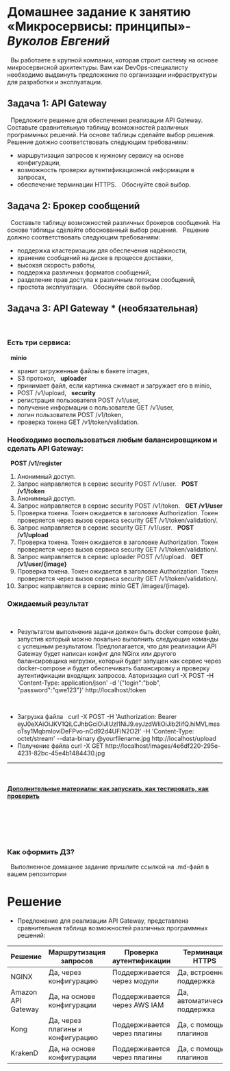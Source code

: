 # **Домашнее задание к занятию «Микросервисы: принципы»**-***Вуколов Евгений***
 
Вы работаете в крупной компании, которая строит систему на основе микросервисной архитектуры.
Вам как DevOps-специалисту необходимо выдвинуть предложение по организации инфраструктуры для разработки и эксплуатации.
 
## **Задача 1: API Gateway** 
 
Предложите решение для обеспечения реализации API Gateway. Составьте сравнительную таблицу возможностей различных программных решений. На основе таблицы сделайте выбор решения.
 
Решение должно соответствовать следующим требованиям:
- маршрутизация запросов к нужному сервису на основе конфигурации,
- возможность проверки аутентификационной информации в запросах,
- обеспечение терминации HTTPS.
 
Обоснуйте свой выбор.
 
## **Задача 2: Брокер сообщений**
 
Составьте таблицу возможностей различных брокеров сообщений. На основе таблицы сделайте обоснованный выбор решения.
 
Решение должно соответствовать следующим требованиям:
- поддержка кластеризации для обеспечения надёжности,
- хранение сообщений на диске в процессе доставки,
- высокая скорость работы,
- поддержка различных форматов сообщений,
- разделение прав доступа к различным потокам сообщений,
- простота эксплуатации.
 
Обоснуйте свой выбор.
 
## **Задача 3: API Gateway * (необязательная)**
 
### **Есть три сервиса:**
 
**minio**
- хранит загруженные файлы в бакете images,
- S3 протокол,
 
**uploader**
- принимает файл, если картинка сжимает и загружает его в minio,
- POST /v1/upload,
 
**security**
- регистрация пользователя POST /v1/user,
- получение информации о пользователе GET /v1/user,
- логин пользователя POST /v1/token,
- проверка токена GET /v1/token/validation.
 
### **Необходимо воспользоваться любым балансировщиком и сделать API Gateway:**
 
**POST /v1/register**
1. Анонимный доступ.
2. Запрос направляется в сервис security POST /v1/user.
 
**POST /v1/token**
1. Анонимный доступ.
2. Запрос направляется в сервис security POST /v1/token.
 
**GET /v1/user**
1. Проверка токена. Токен ожидается в заголовке Authorization. Токен проверяется через вызов сервиса security GET /v1/token/validation/.
2. Запрос направляется в сервис security GET /v1/user.
 
**POST /v1/upload**
1. Проверка токена. Токен ожидается в заголовке Authorization. Токен проверяется через вызов сервиса security GET /v1/token/validation/.
2. Запрос направляется в сервис uploader POST /v1/upload.
 
**GET /v1/user/{image}**
1. Проверка токена. Токен ожидается в заголовке Authorization. Токен проверяется через вызов сервиса security GET /v1/token/validation/.
2. Запрос направляется в сервис minio GET /images/{image}.
 
### Ожидаемый результат
 
- Результатом выполнения задачи должен быть docker compose файл, запустив который можно локально выполнить следующие команды с успешным результатом.
Предполагается, что для реализации API Gateway будет написан конфиг для NGinx или другого балансировщика нагрузки, который будет запущен как сервис через docker-compose и будет обеспечивать балансировку и проверку аутентификации входящих запросов.
Авторизация
curl -X POST -H 'Content-Type: application/json' -d '{"login":"bob", "password":"qwe123"}' http://localhost/token

 
- Загрузка файла
 
curl -X POST -H 'Authorization: Bearer eyJ0eXAiOiJKV1QiLCJhbGciOiJIUzI1NiJ9.eyJzdWIiOiJib2IifQ.hiMVLmssoTsy1MqbmIoviDeFPvo-nCd92d4UFiN2O2I' -H 'Content-Type: octet/stream' --data-binary @yourfilename.jpg http://localhost/upload
 
- Получение файла
curl -X GET http://localhost/images/4e6df220-295e-4231-82bc-45e4b1484430.jpg
 
---
 
#### [Дополнительные материалы: как запускать, как тестировать, как проверить](https://github.com/netology-code/devkub-homeworks/tree/main/11-microservices-02-principles)
 
---
 
### Как оформить ДЗ?
 
Выполненное домашнее задание пришлите ссылкой на .md-файл в вашем репозитории

# **Решение**


- Предложение для реализации API Gateway, представлена сравнительная таблица возможностей различных программных решений:



 |    Решение       | Маршрутизация запросов           | Проверка аутентификации        | Терминация HTTPS            |
 |------------------|----------------------------------|--------------------------------|-----------------------------|
 |NGINX             |Да, через конфигурацию            | Поддерживается через модули    | Да, встроенная поддержка    |
 |Amazon API Gateway| Да, на основе конфигурации       | Поддерживается через AWS IAM   | Да, автоматическая поддержка|
 |Kong              |Да, через плагины и конфигурацию  | Поддерживается через плагины   | Да, с помощью плагинов      |
 |KrakenD           | Да, на основе конфигурации       | Поддерживается через плагины   | Да, с помощью плагинов      |


































